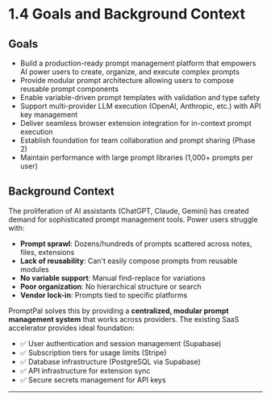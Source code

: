 # 1.4 Goals and Background Context

## Goals
- Build a production-ready prompt management platform that empowers AI power users to create, organize, and execute complex prompts
- Provide modular prompt architecture allowing users to compose reusable prompt components
- Enable variable-driven prompt templates with validation and type safety
- Support multi-provider LLM execution (OpenAI, Anthropic, etc.) with API key management
- Deliver seamless browser extension integration for in-context prompt execution
- Establish foundation for team collaboration and prompt sharing (Phase 2)
- Maintain performance with large prompt libraries (1,000+ prompts per user)

## Background Context

The proliferation of AI assistants (ChatGPT, Claude, Gemini) has created demand for sophisticated prompt management tools. Power users struggle with:
- **Prompt sprawl**: Dozens/hundreds of prompts scattered across notes, files, extensions
- **Lack of reusability**: Can't easily compose prompts from reusable modules
- **No variable support**: Manual find-replace for variations
- **Poor organization**: No hierarchical structure or search
- **Vendor lock-in**: Prompts tied to specific platforms

PromptPal solves this by providing a **centralized, modular prompt management system** that works across providers. The existing SaaS accelerator provides ideal foundation:
- ✅ User authentication and session management (Supabase)
- ✅ Subscription tiers for usage limits (Stripe)
- ✅ Database infrastructure (PostgreSQL via Supabase)
- ✅ API infrastructure for extension sync
- ✅ Secure secrets management for API keys

---
